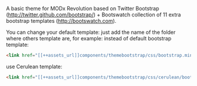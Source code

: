 A basic theme for MODx Revolution based on Twitter Bootstrap (http://twitter.github.com/bootstrap/) + Bootswatch collection of 11 extra bootstrap templates (http://bootswatch.com).

You can change your default template: just add the name of the folder where others template are, for example: 
instead of default bootstrap template:
```html
<link href="[[++assets_url]]components/themebootstrap/css/bootstrap.min.css" rel="stylesheet">
```
use Cerulean template:
```html
<link href="[[++assets_url]]components/themebootstrap/css/cerulean/bootstrap.min.css" rel="stylesheet">
```